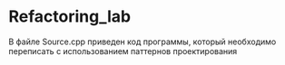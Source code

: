 # Refactoring_lab
В файле Source.cpp приведен код программы, который необходимо переписать с использованием паттернов проектирования 
